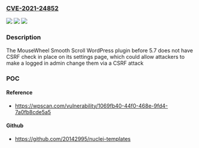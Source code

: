### [CVE-2021-24852](https://cve.mitre.org/cgi-bin/cvename.cgi?name=CVE-2021-24852)
![](https://img.shields.io/static/v1?label=Product&message=MouseWheel%20Smooth%20Scroll&color=blue)
![](https://img.shields.io/static/v1?label=Version&message=5.7%3C%205.7%20&color=brighgreen)
![](https://img.shields.io/static/v1?label=Vulnerability&message=CWE-352%20Cross-Site%20Request%20Forgery%20(CSRF)&color=brighgreen)

### Description

The MouseWheel Smooth Scroll WordPress plugin before 5.7 does not have CSRF check in place on its settings page, which could allow attackers to make a logged in admin change them via a CSRF attack

### POC

#### Reference
- https://wpscan.com/vulnerability/1069fb40-44f0-468e-9fd4-7a0fb8cde5a5

#### Github
- https://github.com/20142995/nuclei-templates

